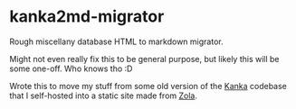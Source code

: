 # kanka2md-migrator

Rough miscellany database HTML to markdown migrator.

Might not even really fix this to be general purpose, but likely this will be some one-off. Who knows tho :D

Wrote this to move my stuff from some old version of the [Kanka](https://github.com/owlchester/kanka) codebase that I self-hosted into a static site made from [Zola](https://www.getzola.org/).